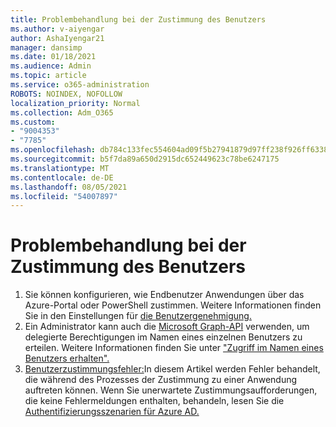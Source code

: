 ```yaml
---
title: Problembehandlung bei der Zustimmung des Benutzers
ms.author: v-aiyengar
author: AshaIyengar21
manager: dansimp
ms.date: 01/18/2021
ms.audience: Admin
ms.topic: article
ms.service: o365-administration
ROBOTS: NOINDEX, NOFOLLOW
localization_priority: Normal
ms.collection: Adm_O365
ms.custom:
- "9004353"
- "7785"
ms.openlocfilehash: db784c133fec554604ad09f5b27941879d97ff238f926ff6338d0f3b7c3c4105
ms.sourcegitcommit: b5f7da89a650d2915dc652449623c78be6247175
ms.translationtype: MT
ms.contentlocale: de-DE
ms.lasthandoff: 08/05/2021
ms.locfileid: "54007897"
---
```

# <a name="troubleshoot-user-consent"></a>Problembehandlung bei der Zustimmung des Benutzers

1. Sie können konfigurieren, wie Endbenutzer Anwendungen über das Azure-Portal oder PowerShell zustimmen. Weitere Informationen finden Sie in den Einstellungen für [die Benutzergenehmigung.](https://docs.microsoft.com/azure/active-directory/manage-apps/configure-user-consent?tabs=azure-portal#user-consent-settings)
1. Ein Administrator kann auch die [Microsoft Graph-API](https://docs.microsoft.com/azure/active-directory/manage-apps/configure-user-consent?tabs=azure-portal#user-consent-settings) verwenden, um delegierte Berechtigungen im Namen eines einzelnen Benutzers zu erteilen. Weitere Informationen finden Sie unter ["Zugriff im Namen eines Benutzers erhalten".](https://docs.microsoft.com/graph/auth-v2-user)
1. [Benutzerzustimmungsfehler:](https://docs.microsoft.com/azure/active-directory/manage-apps/application-sign-in-unexpected-user-consent-error)In diesem Artikel werden Fehler behandelt, die während des Prozesses der Zustimmung zu einer Anwendung auftreten können. Wenn Sie unerwartete Zustimmungsaufforderungen, die keine Fehlermeldungen enthalten, behandeln, lesen Sie die [Authentifizierungsszenarien für Azure AD.](https://docs.microsoft.com/azure/active-directory/manage-apps/application-sign-in-unexpected-user-consent-error)